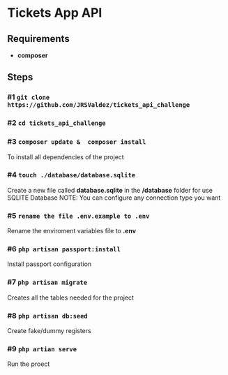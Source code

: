 # Tickets App API
## Requirements

* **composer** 

## Steps

### #1 `git clone https://github.com/JRSValdez/tickets_api_challenge`

### #2 `cd tickets_api_challenge`

### #3 `composer update &  composer install`

To install all dependencies of the project

### #4 `touch ./database/database.sqlite`

Create a new file called **database.sqlite** in the **/database** folder for use SQLITE Database
NOTE: You can configure any connection type you want

### #5 `rename the file .env.example to .env`

Rename the enviroment variables file to **.env**

### #6 `php artisan passport:install`

Install passport configuration

### #7 `php artisan migrate`

Creates all the tables needed for the project

### #8 `php artisan db:seed`

Create fake/dummy registers 

### #9 `php artian serve`

Run the proect
